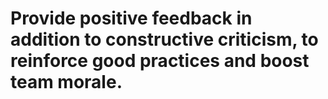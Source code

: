 # Provide positive feedback in addition to constructive criticism, to reinforce good practices and boost team morale.